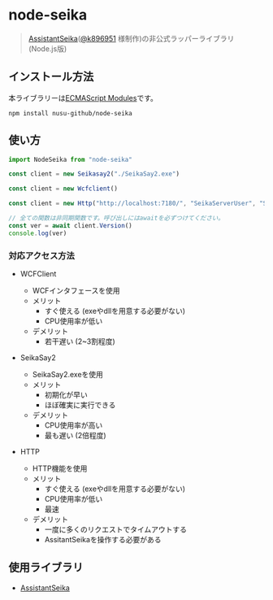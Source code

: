 # node-seika

> [AssistantSeika](https://hgotoh.jp/wiki/doku.php/documents/voiceroid/assistantseika/assistantseika-000)([@k896951](https://twitter.com/k896951)
> 様制作)の非公式ラッパーライブラリ (Node.js版)

## インストール方法

本ライブラリーは[ECMAScript Modules](https://nodejs.org/api/esm.html)です。

```shell
npm install nusu-github/node-seika
```

## 使い方

```javascript
import NodeSeika from "node-seika"

const client = new Seikasay2("./SeikaSay2.exe")

const client = new Wcfclient()

const client = new Http("http://localhost:7180/", "SeikaServerUser", "SeikaServerPassword",)

// 全ての関数は非同期関数です。呼び出しにはawaitを必ずつけてください。
const ver = await client.Version()
console.log(ver)
```

### 対応アクセス方法

- WCFClient
    - WCFインタフェースを使用
    - メリット
        - すぐ使える (exeやdllを用意する必要がない)
        - CPU使用率が低い
    - デメリット
        - 若干遅い (2~3割程度)


- SeikaSay2
    - SeikaSay2.exeを使用
    - メリット
        - 初期化が早い
        - ほぼ確実に実行できる
    - デメリット
        - CPU使用率が高い
        - 最も遅い (2倍程度)


- HTTP
    - HTTP機能を使用
    - メリット
        - すぐ使える (exeやdllを用意する必要がない)
        - CPU使用率が低い
        - 最速
    - デメリット
        - 一度に多くのリクエストでタイムアウトする
        - AssitantSeikaを操作する必要がある

## 使用ライブラリ

- [AssistantSeika](https://hgotoh.jp/wiki/doku.php/documents/voiceroid/assistantseika/assistantseika-000)
